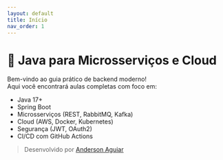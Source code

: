 ```yaml
---
layout: default
title: Início
nav_order: 1
---
```


# 📘 Java para Microsserviços e Cloud

Bem-vindo ao guia prático de backend moderno!  
Aqui você encontrará aulas completas com foco em:

- Java 17+
- Spring Boot
- Microsserviços (REST, RabbitMQ, Kafka)
- Cloud (AWS, Docker, Kubernetes)
- Segurança (JWT, OAuth2)
- CI/CD com GitHub Actions

> Desenvolvido por [Anderson Aguiar](https://www.linkedin.com/in/anderson-de-aguiar-de-oliveira)
